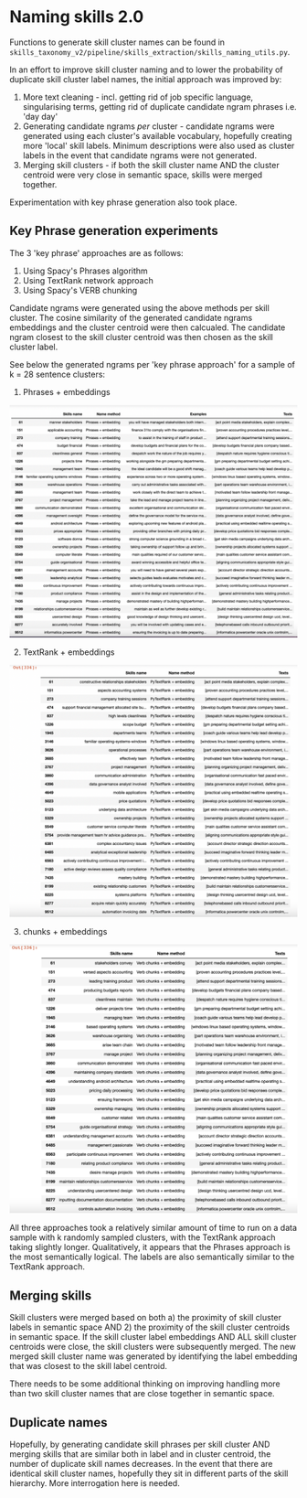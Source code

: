 <!-- #region -->

# Naming skills 2.0

Functions to generate skill cluster names can be found in `skills_taxonomy_v2/pipeline/skills_extraction/skills_naming_utils.py`.

In an effort to improve skill cluster naming and to lower the probability of duplicate skill cluster label names, the initial approach was improved by:

1. More text cleaning - incl. getting rid of job specific language, singularising terms, getting rid of duplicate candidate ngram phrases i.e. 'day day'
2. Generating candidate ngrams _per_ cluster - candidate ngrams were generated using each cluster's available vocabulary, hopefully creating more 'local' skill labels. Minimum descriptions were also used as cluster labels in the event that candidate ngrams were not generated.
3. Merging skill clusters - if both the skill cluster name AND the cluster centroid were very close in semantic space, skills were merged together.

Experimentation with key phrase generation also took place.

## Key Phrase generation experiments

The 3 'key phrase' approaches are as follows:

1. Using Spacy's Phrases algorithm
2. Using TextRank network approach
3. Using Spacy's VERB chunking

Candidate ngrams were generated using the above methods per skill cluster. The cosine similarity of the generated candidate ngrams embeddings and the cluster centroid were then calcualed. The candidate ngram closest to the skill cluster centroid was then chosen as the skill cluster label.

See below the generated ngrams per 'key phrase approach' for a sample of k = 28 sentence clusters:

1. Phrases + embeddings

<img src="figures/naming_experiments/phrases_embeddings.png" alt="phrases" width="600"/>

2. TextRank + embeddings

<img src="figures/naming_experiments/pyrank_embeddings.png" alt="textrank" width="600"/>

3. chunks + embeddings

<img src="figures/naming_experiments/chunk_embeddings.png" alt="chunks" width="600"/>

All three approaches took a relatively similar amount of time to run on a data sample with k randomly sampled clusters, with the TextRank approach taking slightly longer. Qualitatively, it appears that the Phrases approach is the most semantically logical. The labels are also semantically similar to the TextRank approach.

## Merging skills

Skill clusters were merged based on both a) the proximity of skill cluster labels in semantic space AND 2) the proximity of the skill cluster centroids in semantic space. If the skill cluster label embeddings AND ALL skill cluster centroids were close, the skill clusters were subsequently merged. The new merged skill cluster name was generated by identifying the label embedding that was closest to the skill label centroid.

There needs to be some additional thinking on improving handling more than two skill cluster names that are close together in semantic space.

## Duplicate names

Hopefully, by generating candidate skill phrases per skill cluster AND merging skills that are similar both in label and in cluster centroid, the number of duplicate skill names decreases. In the event that there are identical skill cluster names, hopefully they sit in different parts of the skill hierarchy. More interrogation here is needed.
